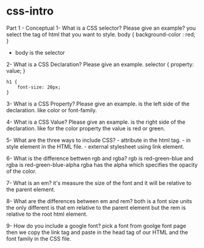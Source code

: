 # css-intro

Part 1 - Conceptual
1- What is a CSS selector? Please give an example?
you select the tag of html that you want to style.
body {
background-color : red;
} 
* body is the selector

2- What is a CSS Declaration? Please give an example.
selector {
property: value;
}

    h1 {
        font-size: 20px;
    }

3- What is a CSS Property? Please give an example.
is the left side of the declaration. like color or font-family.

4- What is a CSS Value? Please give an example.
is the right side of the declaration. like for the color property the value is red or green.

5- What are the three ways to include CSS? - attribute in the html tag. - in style element in the HTML file. - external stylesheet using link element.

6- What is the difference bettwen rgb and rgba?
rgb is red-green-blue and rgba is red-green-blue-alpha
rgba has the alpha which specifies the opacity of the color.

7- What is an em?
it's measure the size of the font and it will be relative to the parent element.

8- What are the differences between em and rem?
both is a font size units the only different is that em relative to the parent element but the rem is relative to the root html element.

9- How do you include a google font?
pick a font from goolge font page then we copy the link tag and paste in the head tag of our HTML and the font family in the CSS file.
